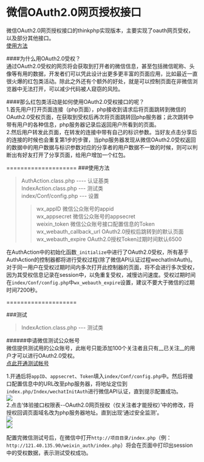 微信OAuth2.0网页授权接口
===========

微信OAuth2.0网页授权接口的thinkphp实现版本，主要实现了oauth网页受权，以及部分其他接口。  
[使用方法](#usage)

####为什么用OAuth2.0受权？  
通过OAuth2.0受权的网页将会获取到打开者的微信信息，甚至包括微信昵称、头像等有用的数据，开发者们可以凭此设计出更多更丰富的页面应用，比如最近一直很火爆的红包类活动。除此之外还有个额外的好处，就是可以控制页面在非微信浏览器中无法打开，可以减少代码被人窥窃的风险。   

####那么红包类活动是如何使用OAuth2.0受权接口的呢？    
1.首先用户打开页面连接（php页面），php接收到请求后将页面跳转到微信的OAuth2.0受权页面，在获取到受权后再次将页面跳转回php服务器；此次跳转中带有用户的各种信息，php服务器记录后返回用户所看到的页面。  
2.然后用户转发此页面，在转发的连接中带有自己的标识参数。当好友点击分享后的连接的时候也会重复第1步的步骤，当php服务器发现从微信OAuth2.0受权返回的数据中的用户数据与标识参数对应的分享者的用户数据不一致的时候，则可以判断出有好友打开了分享页面，给用户增加一个红包。  

====================
<a name="usage"></a>
###使用方法  

>AuthAction.class.php ---- 认证基类  
>IndexAction.class.php --- 测试类  
>index/Conf/config.php --- 设置  
>> wx_appID						微信公众账号的appid  
>> wx_appsecret    				微信公众账号的appsecret  
>> weixin_token    				微信公众账号接口配置信息的Token  
>> wx_webauth_callback_url  	OAuth2.0授权后跳转到的默认页面   
>> wx_webauth_expire  			OAuth2.0授权Token过期时间默认6500  

在AuthAction中的初始化函数```_initialize```中进行了OAuth2.0受权，所有基于AuthAction的控制器都将进行受权过程(除了微信API认证过程wechatInitAuth)。  
对于同一用户在受权过期时间内多次打开此控制器的页面，将不会进行多次受权，因为其受权信息记录在session中，以免重复受权，减慢访问速度。受权过期时间在```index/Conf/config.php```中```wx_webauth_expire```设置，建议不要大于微信的过期时间7200秒。  

====================

###测试  

>IndexAction.class.php --- 测试类  

######申请微信测试公众帐号  
微信提供测试用的公众账号，此帐号只能添加100个关注者且只有__已关注__的用户才可以进行OAuth2.0受权。  
[点此开通测试帐号](http://mp.weixin.qq.com/debug/cgi-bin/sandbox?t=sandbox/login)  

1.开通后将```appID```、```appsecret```、```Token```填入```index/Conf/config.php```中。然后将接口配置信息中的URL改至php服务器，将地址定位到```index.php/Index/wechatInitAuth```进行微信API认证，直到提示配置成功。  
![](https://raw.githubusercontent.com/uedtianji/weixin_auth/master/images/1.jpg)  
2.点击‘体验接口权限表--OAuth2.0网页授权（仅关注者才能授权）’中的修改，将授权回调页面域名改为php服务器地址。直到出现‘通过安全监测’。  
![](https://raw.githubusercontent.com/uedtianji/weixin_auth/master/images/2.jpg)  
![](https://raw.githubusercontent.com/uedtianji/weixin_auth/master/images/3.jpg)  

配置完微信测试号后，在微信中打开```http://项目目录/index.php```（例：```http://121.40.135.90/weixin_auth/index.php```）将会在页面中打印出session中的受权数据，表示测试受权成功。
